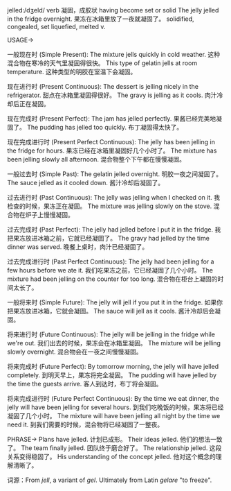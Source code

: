 jelled:/dʒeld/
verb
凝固，成胶状
having become set or solid
The jelly jelled in the fridge overnight. 果冻在冰箱里放了一夜就凝固了。
solidified, congealed, set
liquefied, melted
v.


USAGE->

一般现在时 (Simple Present):
The mixture jells quickly in cold weather.  这种混合物在寒冷的天气里凝固得很快。
This type of gelatin jells at room temperature. 这种类型的明胶在室温下会凝固。


现在进行时 (Present Continuous):
The dessert is jelling nicely in the refrigerator.  甜点在冰箱里凝固得很好。
The gravy is jelling as it cools. 肉汁冷却后正在凝固。


现在完成时 (Present Perfect):
The jam has jelled perfectly. 果酱已经完美地凝固了。
The pudding has jelled too quickly. 布丁凝固得太快了。


现在完成进行时 (Present Perfect Continuous):
The jelly has been jelling in the fridge for hours. 果冻已经在冰箱里凝固好几个小时了。
The mixture has been jelling slowly all afternoon.  混合物整个下午都在慢慢凝固。


一般过去时 (Simple Past):
The gelatin jelled overnight.  明胶一夜之间凝固了。
The sauce jelled as it cooled down. 酱汁冷却后凝固了。


过去进行时 (Past Continuous):
The jelly was jelling when I checked on it. 我检查的时候，果冻正在凝固。
The mixture was jelling slowly on the stove.  混合物在炉子上慢慢凝固。


过去完成时 (Past Perfect):
The jelly had jelled before I put it in the fridge. 我把果冻放进冰箱之前，它就已经凝固了。
The gravy had jelled by the time dinner was served.  晚餐上桌时，肉汁已经凝固了。


过去完成进行时 (Past Perfect Continuous):
The jelly had been jelling for a few hours before we ate it.  我们吃果冻之前，它已经凝固了几个小时。
The mixture had been jelling on the counter for too long. 混合物在柜台上凝固的时间太长了。


一般将来时 (Simple Future):
The jelly will jell if you put it in the fridge. 如果你把果冻放进冰箱，它就会凝固。
The sauce will jell as it cools. 酱汁冷却后会凝固。


将来进行时 (Future Continuous):
The jelly will be jelling in the fridge while we're out. 我们出去的时候，果冻会在冰箱里凝固。
The mixture will be jelling slowly overnight. 混合物会在一夜之间慢慢凝固。


将来完成时 (Future Perfect):
By tomorrow morning, the jelly will have jelled completely. 到明天早上，果冻将完全凝固。
The pudding will have jelled by the time the guests arrive.  客人到达时，布丁将会凝固。


将来完成进行时 (Future Perfect Continuous):
By the time we eat dinner, the jelly will have been jelling for several hours. 到我们吃晚饭的时候，果冻将已经凝固了几个小时。
The mixture will have been jelling all night by the time we need it.  到我们需要的时候，混合物将已经凝固了一整夜。


PHRASE->
Plans have jelled. 计划已成形。
Their ideas jelled. 他们的想法一致了。
The team finally jelled. 团队终于磨合好了。
The relationship jelled. 这段关系变得稳固了。
His understanding of the concept jelled. 他对这个概念的理解清晰了。




词源：From *jell*, a variant of *gel*. Ultimately from Latin *gelare* "to freeze".
